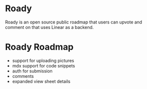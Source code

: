 # Roady

Roady is an open source public roadmap that users can upvote and comment on that uses Linear as a backend.

# Roady Roadmap

- support for uploading pictures
- mdx support for code snippets
- auth for submission
- comments
- expanded view sheet details
